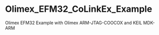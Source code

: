 Olimex_EFM32_CoLinkEx_Example
=============================

Olimex EFM32 Example with Olimex ARM-JTAG-COOCOX and KEIL MDK-ARM